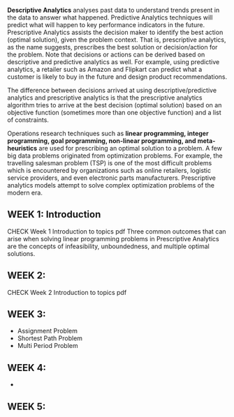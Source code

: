 **Descriptive Analytics** analyses past data to understand trends present in the data to answer what happened. Predictive Analytics techniques will predict what will happen to key performance indicators in the future. Prescriptive Analytics assists the decision maker to identify the best action (optimal solution), given the problem context. That is, prescriptive analytics, as the name suggests, prescribes the best solution or decision/action for the problem. Note that decisions or actions can be derived based on descriptive and predictive analytics as well. For example, using predictive analytics, a retailer such as Amazon and Flipkart can predict what a customer is likely to buy in the future and design product recommendations. 

The difference between decisions arrived at using descriptive/predictive analytics and prescriptive analytics is that the prescriptive analytics algorithm tries to arrive at the best decision (optimal solution) based on an objective function (sometimes more than one objective function) and a list of constraints.

Operations research techniques such as **linear programming, integer programming, goal programming, non-linear programming, and meta-heuristics** are used for prescribing an optimal solution to a problem. A few big data problems originated from optimization problems. For example, the travelling salesman problem (TSP) is one of the most difficult problems which is encountered by organizations such as online retailers, logistic service providers, and even electronic parts manufacturers. Prescriptive analytics models attempt to solve complex optimization problems of the modern era.


## WEEK 1: Introduction
CHECK Week 1 Introduction to topics pdf
Three common outcomes that can arise when solving linear programming problems in Prescriptive Analytics are the concepts of infeasibility, unboundedness, and multiple optimal solutions.
## WEEK 2:
CHECK Week 2 Introduction to topics pdf
## WEEK 3:
- Assignment Problem
- Shortest Path Problem
- Multi Period Problem
## WEEK 4:
- 
## WEEK 5:

